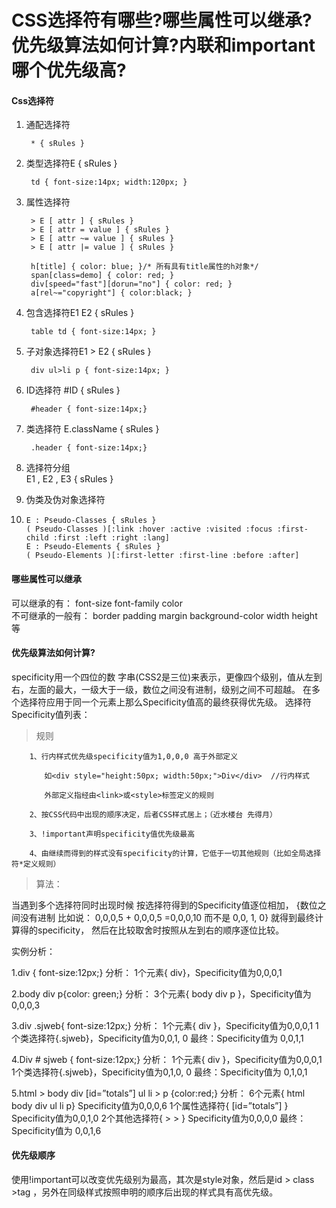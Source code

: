 # CSS选择符有哪些?哪些属性可以继承?优先级算法如何计算?内联和important哪个优先级高?

#### Css选择符

1. 通配选择符
	
		* { sRules } 
 
2. 类型选择符E { sRules }  

		td { font-size:14px; width:120px; } 
  
3. 属性选择符 
 
		> E [ attr ] { sRules } 
		> E [ attr = value ] { sRules } 
		> E [ attr ~= value ] { sRules } 
		> E [ attr |= value ] { sRules }  

		h[title] { color: blue; }/* 所有具有title属性的h对象*/ 
		span[class=demo] { color: red; }  
		div[speed="fast"][dorun="no"] { color: red; } 
		a[rel~="copyright"] { color:black; } 

 
4. 包含选择符E1 E2 { sRules } 

		table td { font-size:14px; } 

 
5. 子对象选择符E1 > E2 { sRules } 

		div ul>li p { font-size:14px; } 

 
6. ID选择符 #ID { sRules } 
 
		#header { font-size:14px;}
7. 类选择符 E.className { sRules } 

		.header { font-size:14px;}
 
8. 选择符分组  
E1 , E2 , E3 { sRules } 
  
9. 伪类及伪对象选择符  
10. 
		E : Pseudo-Classes { sRules }  
		( Pseudo-Classes )[:link :hover :active :visited :focus :first-child :first :left :right :lang] 
		E : Pseudo-Elements { sRules }  
		( Pseudo-Elements )[:first-letter :first-line :before :after] 
#### 哪些属性可以继承
可以继承的有：
font-size font-family color  
不可继承的一般有：
border padding margin background-color width height 等

#### 优先级算法如何计算?
specificity用一个四位的数 字串(CSS2是三位)来表示，更像四个级别，值从左到右，左面的最大，一级大于一级，数位之间没有进制，级别之间不可超越。
在多个选择符应用于同一个元素上那么Specificity值高的最终获得优先级。
选择符Specificity值列表：  
> 规则

		1、行内样式优先级specificity值为1,0,0,0 高于外部定义
		
		　　如<div style="height:50px; width:50px;">Div</div>  //行内样式
		
		　　外部定义指经由<link>或<style>标签定义的规则                                                    
		
		2、按CSS代码中出现的顺序决定，后者CSS样式居上；（近水楼台 先得月）
		
		3、!important声明specificity值优先级最高
		
		4、由继续而得到的样式没有specificity的计算，它低于一切其他规则（比如全局选择符*定义规则）

> 算法： 

当遇到多个选择符同时出现时候 
按选择符得到的Specificity值逐位相加， 
{数位之间没有进制 比如说： 0,0,0,5 + 0,0,0,5 =0,0,0,10 而不是 0,0, 1, 0} 
就得到最终计算得的specificity， 
然后在比较取舍时按照从左到右的顺序逐位比较。 

实例分析： 

1.div { font-size:12px;} 
分析： 
1个元素{ div}，Specificity值为0,0,0,1 

2.body div p{color: green;} 
分析： 
3个元素{ body div p }，Specificity值为0,0,0,3 

3.div .sjweb{ font-size:12px;} 
分析： 
1个元素{ div }，Specificity值为0,0,0,1 
1个类选择符{.sjweb}，Specificity值为0,0,1, 0 
最终：Specificity值为 0,0,1,1 

4.Div # sjweb { font-size:12px;} 
分析： 
1个元素{ div }，Specificity值为0,0,0,1 
1个类选择符{.sjweb}，Specificity值为0,1,0, 0 
最终：Specificity值为 0,1,0,1 

5.html > body div [id=”totals”] ul li > p {color:red;} 
分析： 
6个元素{ html body div ul li p} Specificity值为0,0,0,6 
1个属性选择符{ [id=”totals”] } Specificity值为0,0,1,0 
2个其他选择符{ > > } Specificity值为0,0,0,0 
最终：Specificity值为 0,0,1,6 
#### 优先级顺序
使用!important可以改变优先级别为最高，其次是style对象，然后是id > class >tag ，另外在同级样式按照申明的顺序后出现的样式具有高优先级。